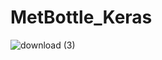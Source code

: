# MetBottle_Keras
![download (3)](https://user-images.githubusercontent.com/57382140/104115026-24823680-534e-11eb-85eb-e6cae9eb5acf.gif)
